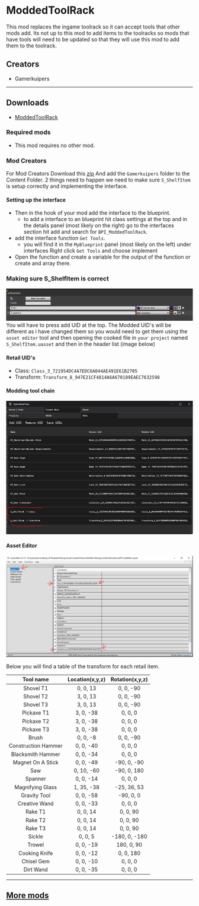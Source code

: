 # ModdedToolRack

This mod replaces the ingame toolrack so it can accept tools that other mods add. Its not up to this mod to add items to the toolracks so mods that have tools will need to be updated so that they will use this mod to add them to the toolrack.

## Creators

- Gamerkuipers

-----------

## Downloads

- [ModdedToolRack](https://github.com/Gamerkuipers/Hydroneer-Modding/raw/main/2.x/ModdedToolRack_P.pak)

### Required mods

- This mod requires no other mod.

### Mod Creators

For Mod Creators Download this [zip](https://github.com/Gamerkuipers/Hydroneer-Modding/raw/main/ModdedToolRack/ModdedToolRack.zip) And add the `Gamerkuipers` folder to the Content Folder. 2 things need to happen we need to make sure `S_ShelfItem` is setup correctly and implementing the interface.

#### Setting up the interface

- Then in the hook of your mod add the interface to the blueprint.
  - to add a interface to an blueprint hit class settings at the top and in the details panel (most likely on the right) go to the interfaces section hit add and search for `BPI_ModdedToolRack`.
- add the interface function `Get Tools`.
  - you will find it in the `MyBlueprint` panel (most likely on the left) under interfaces Right click `Get Tools` and choose implement
- Open the function and create a variable for the output of the function or create and array there.

### Making sure S_ShelfItem is correct

![S_ShelfItem](./img/S_ShelfItem.png)
You will have to press add UID at the top. The Modded UID's will be different as i have changed them so you would need to get them using the `asset editor` tool and then opening the cooked file in `your project` named `S_ShelfItem.uasset` and then in the header list (image below)

#### Retail UID's

- Class: `Class_3_721954DC4A7EDC6A044AE491E61B2705`
- Transform: `Transform_8_947E21CF4814A6A670189EAEC7632598`

#### Modding tool chain

![S_ShelfItemUID](./img/S_ShelfItem_uid.png)

#### Asset Editor

![S_ShelfItem_AssetEditor](./img/S_ShelfItem_AssetEditor.png)

Below you will find a table of the transform for each retail item.

Tool name | Location(x,y,z) | Rotation(x,y,z)
:--: | :--: | :---:
Shovel T1 | 0, 0, 13 | 0, 0, -90
Shovel T2 | 3, 0, 13 | 0, 0, -90
Shovel T3 | 3, 0, 13 | 0, 0, -90
Pickaxe T1 | 3, 0, -38 | 0, 0, 0
Pickaxe T2 | 3, 0, -38 | 0, 0, 0
Pickaxe T3 | 3, 0, -38 | 0, 0, 0
Brush | 0, 0, -8 | 0, 0, -90
Construction Hammer | 0, 0, -40 | 0, 0, 0
Blacksmith Hammer | 0, 0, -34 | 0, 0, 0
Magnet On A Stick | 0, 0, -49 | -90, 0, -90
Saw | 0, 10, -60 | -90, 0, 180
Spanner | 0, 0, -14 | 0, 0, 0
Magnifying Glass | 1, 35, -38 | -25, 36, 53
Gravity Tool | 0, 0, -58 | -90, 0, 0
Creative Wand | 0, 0, -33 | 0, 0, 0
Rake T1 | 0, 0, 14 | 0, 0, 90
Rake T2 | 0, 0, 14 | 0, 0, 90
Rake T3 | 0, 0, 14 | 0, 0, 90
Sickle | 0, 0, 5 | -180, 0, -180
Trowel | 0, 0, -19 | 180, 0, 90
Cooking Knife | 0, 0, -12 | 0, 0, 180
Chisel Gem | 0, 0, -10 | 0, 0, 0
Dirt Wand | 0, 0, -35 | 0, 0, 0

-----------

## [More mods](../../../)
